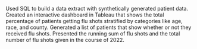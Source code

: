 
Used SQL to build a data extract with synthetically generated patient data. Created an interactive dashboard in Tableau that shows the total percentage of patients getting flu shots stratified by categories like age, race, and county. Generated a list of patients that show whether or not they received flu shots. Presented the running sum of flu shots and the total number of flu shots given in the course of 2022.
